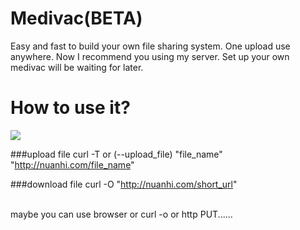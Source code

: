 # Medivac(BETA)
Easy and fast to build your own file sharing system.
One upload use anywhere.
Now I recommend you using my server. Set up your own medivac will be waiting for later.

# How to use it?
![](http://s2.cdn.xiachufang.com/109b1638848f11e6b87c0242ac110003_875w_249h.gif)


###upload file
curl -T or (--upload_file) "file_name" "http://nuanhi.com/file_name"

###download file
curl -O "http://nuanhi.com/short_url"

</br>
maybe you can use browser or curl -o or http PUT......
